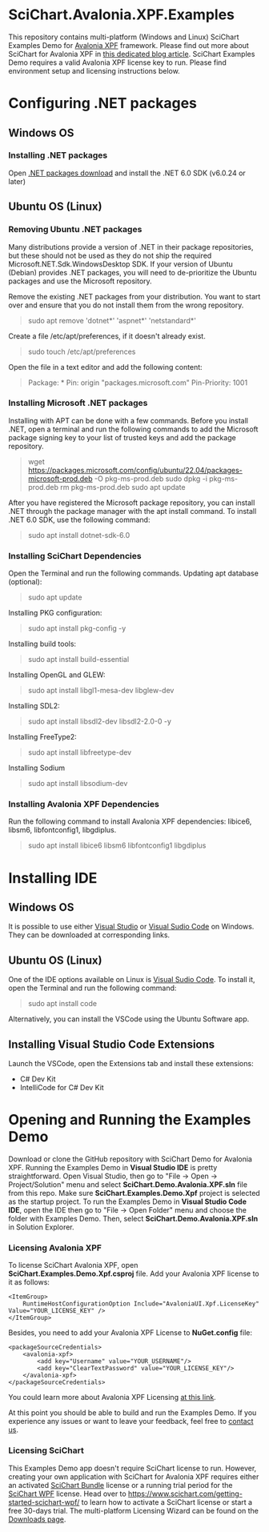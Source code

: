 # SciChart.Avalonia.XPF.Examples
This repository contains multi-platform (Windows and Linux) SciChart Examples Demo for [Avalonia XPF](https://avaloniaui.net/XPF) framework. Please find out more about SciChart for Avalonia XPF in [this dedicated blog article](https://www.scichart.com/blog/running-scichart-wpf-on-linux-its-possible-heres-how/).
SciChart Examples Demo requires a valid Avalonia XPF license key to run. Please find environment setup and licensing instructions below.

# Configuring .NET packages
## Windows OS
### Installing .NET packages
Open [.NET packages download](https://dotnet.microsoft.com/en-us/download/dotnet/6.0) and install the .NET 6.0 SDK (v6.0.24 or later)

## Ubuntu OS (Linux)
### Removing Ubuntu .NET packages
Many distributions provide a version of .NET in their package repositories, but these should not be used as they 
do not ship the required Microsoft.NET.Sdk.WindowsDesktop SDK. If your version of Ubuntu (Debian) provides 
.NET packages, you will need to de-prioritize the Ubuntu packages and use the Microsoft repository.

Remove the existing .NET packages from your distribution. You want to start over and ensure that you do not 
install them from the wrong repository.
> sudo apt remove 'dotnet*' 'aspnet*' 'netstandard*'

Create a file /etc/apt/preferences, if it doesn't already exist.
> sudo touch /etc/apt/preferences

Open the file in a text editor and add the following content:
> Package: *
> Pin: origin "packages.microsoft.com"
> Pin-Priority: 1001

### Installing Microsoft .NET packages
Installing with APT can be done with a few commands. Before you install .NET, open a terminal and run the following commands to 
add the Microsoft package signing key to your list of trusted keys and add the package repository.
> wget https://packages.microsoft.com/config/ubuntu/22.04/packages-microsoft-prod.deb -O pkg-ms-prod.deb
> sudo dpkg -i pkg-ms-prod.deb
> rm pkg-ms-prod.deb
> sudo apt update

After you have registered the Microsoft package repository, you can install .NET through the package manager 
with the apt install <package-name> command. 
To install .NET 6.0 SDK, use the following command:
> sudo apt install dotnet-sdk-6.0

### Installing SciChart Dependencies
Open the Terminal and run the following commands.
Updating apt database (optional):
> sudo apt update

Installing PKG configuration:
> sudo apt install pkg-config -y

Installing build tools:
> sudo apt install build-essential

Installing OpenGL and GLEW:
> sudo apt install libgl1-mesa-dev libglew-dev

Installing SDL2:
> sudo apt install libsdl2-dev libsdl2-2.0-0 -y

Installing FreeType2:
> sudo apt install libfreetype-dev

Installing Sodium
> sudo apt install libsodium-dev

### Installing Avalonia XPF Dependencies
Run the following command to install Avalonia XPF dependencies: libice6, libsm6, libfontconfig1, libgdiplus.
> sudo apt install libice6 libsm6 libfontconfig1 libgdiplus

# Installing IDE
## Windows OS
It is possible to use either [Visual Studio](https://visualstudio.microsoft.com/downloads/) or [Visual Sudio Code](https://code.visualstudio.com/) on Windows. They can be downloaded at corresponding links.

## Ubuntu OS (Linux)
One of the IDE options available on Linux is [Visual Sudio Code](https://code.visualstudio.com/). To install it, open the Terminal and run the following command:
> sudo apt install code

Alternatively, you can install the VSCode using the Ubuntu Software app.

## Installing Visual Studio Code Extensions
Launch the VSCode, open the Extensions tab and install these extensions:
- C# Dev Kit
- IntelliCode for C# Dev Kit

# Opening and Running the Examples Demo
Download or clone the GitHub repository with SciChart Demo for Avalonia XPF.
Running the Examples Demo in **Visual Studio IDE** is pretty straightforward. Open Visual Studio, then go to "File -> Open -> Project/Solution" menu and select **SciChart.Demo.Avalonia.XPF.sln** file from this repo. Make sure **SciChart.Examples.Demo.Xpf** project is selected as the startup project.
To run the Examples Demo in **Visual Studio Code IDE**, open the IDE then go to "File -> Open Folder" menu and choose the folder with Examples Demo. Then, select **SciChart.Demo.Avalonia.XPF.sln** in Solution Explorer. 

### Licensing Avalonia XPF
To license SciChart Avalonia XPF, open **SciChart.Examples.Demo.Xpf.csproj** file. Add your Avalonia XPF license to it as follows:
```
<ItemGroup>
	RuntimeHostConfigurationOption Include="AvaloniaUI.Xpf.LicenseKey" Value="YOUR_LICENSE_KEY" />
</ItemGroup>
```
Besides, you need to add your Avalonia XPF License to **NuGet.config** file:
```
<packageSourceCredentials>
	<avalonia-xpf>
		<add key="Username" value="YOUR_USERNAME"/>
		<add key="ClearTextPassword" value="YOUR_LICENSE_KEY"/>
	</avalonia-xpf>
</packageSourceCredentials>
```
You could learn more about Avalonia XPF Licensing [at this link](https://avaloniaui.net/Blog/introducing-avalonia-xpf-trials-and-the-startup-license).

At this point you should be able to build and run the Examples Demo. If you experience any issues or want to leave your feedback, feel free to [contact us](https://www.scichart.com/contact-us/).

### Licensing SciChart
This Examples Demo app doesn't require SciChart license to run. However, creating your own application with SciChart for Avalonia XPF requires either an activated [SciChart Bundle](https://www.scichart.com/shop/) license or a running trial period for the [SciChart WPF](https://www.scichart.com/shop/) license. 
Head over to https://www.scichart.com/getting-started-scichart-wpf/ to learn how to activate a SciChart license or start a free 30-days trial. 
The multi-platform Licensing Wizard can be found on the [Downloads page](https://www.scichart.com/downloads/).
